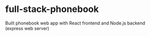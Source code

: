 # full-stack-phonebook
Built phonebook web app with React frontend and Node.js backend (express web server)
